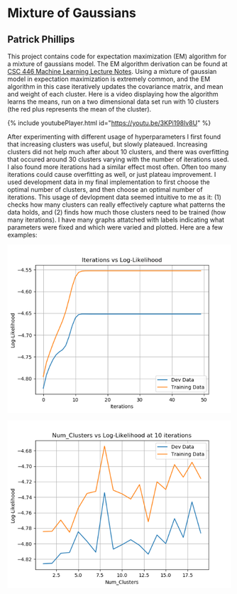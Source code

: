 # Mixture of Gaussians
## Patrick Phillips

This project contains code for expectation maximization (EM) algorithm for a mixture of gaussians model. The EM algorithm derivation can be found at [CSC 446 Machine Learning Lecture Notes](https://www.cs.rochester.edu/~gildea/2019_Spring/notes.pdf). Using a mixture of gaussian model in expectation maximization is extremely common, and the EM algorithm in this case iteratively updates the covariance matrix, and mean and weight of each cluster. Here is a video displaying how the algorithm learns the means, run on a two dimensional data set run with 10 clusters (the red plus represents the mean of the cluster).

{% include youtubePlayer.html id="https://youtu.be/3KPi198lv8U" %}

After experimenting with different usage of hyperparameters I first found that increasing clusters was useful, but slowly plateaued.
Increasing clusters did not help much after about 10 clusters, and there was overfitting that occured around 30 clusters varying with the number of iterations used.
I also found more iterations had a similar effect most often. Often too many iterations could cause overfitting as well, or just plateau improvement.
I used development data in my final implementation to first choose the optimal number of clusters, and then choose an optimal number of iterations.
This usage of devlopment data seemed intuitive to me as it: 
(1) checks how many clusters can really effectively capture what patterns the data holds, and 
(2) finds how much those clusters need to be trained (how many iterations).
I have many graphs attatched with labels indicating what parameters were fixed and which were varied and plotted. Here are a few examples:

![](Log-Likelihood_vs_Iterations%20(not%20args.tied,%202%20clusters).png)

![](Log-Likelihood_vs_Num_Clusters.png)



